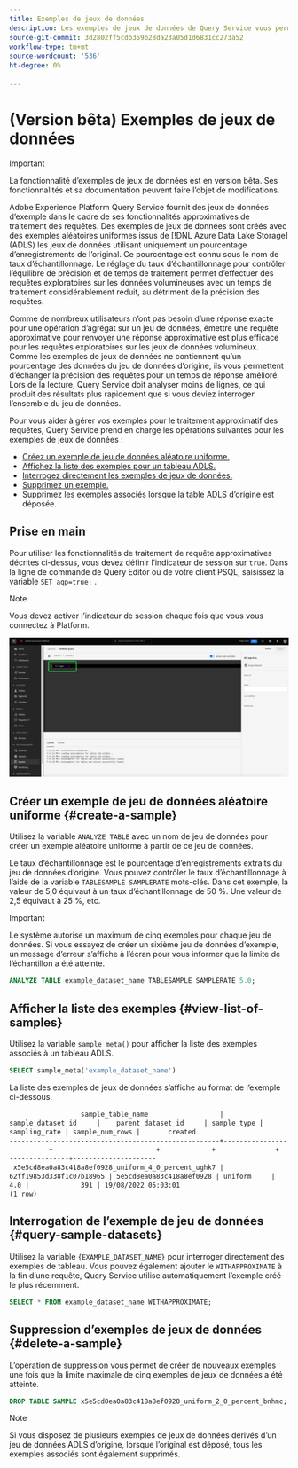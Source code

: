 ```yaml
---
title: Exemples de jeux de données
description: Les exemples de jeux de données de Query Service vous permettent de mener des requêtes exploratoires sur les données volumineuses avec un temps de traitement considérablement réduit au prix de la précision des requêtes. Ce guide fournit des informations sur la gestion de vos exemples pour le traitement approximatif des requêtes.
source-git-commit: 3d2802ff5cdb359b28da23a05d1d6831cc273a52
workflow-type: tm+mt
source-wordcount: '536'
ht-degree: 0%

---
```


# (Version bêta) Exemples de jeux de données

>[!IMPORTANT]
>
>La fonctionnalité d’exemples de jeux de données est en version bêta. Ses fonctionnalités et sa documentation peuvent faire l’objet de modifications.

Adobe Experience Platform Query Service fournit des jeux de données d’exemple dans le cadre de ses fonctionnalités approximatives de traitement des requêtes. Des exemples de jeux de données sont créés avec des exemples aléatoires uniformes issus de [!DNL Azure Data Lake Storage] (ADLS) les jeux de données utilisant uniquement un pourcentage d’enregistrements de l’original. Ce pourcentage est connu sous le nom de taux d’échantillonnage. Le réglage du taux d’échantillonnage pour contrôler l’équilibre de précision et de temps de traitement permet d’effectuer des requêtes exploratoires sur les données volumineuses avec un temps de traitement considérablement réduit, au détriment de la précision des requêtes.

Comme de nombreux utilisateurs n’ont pas besoin d’une réponse exacte pour une opération d’agrégat sur un jeu de données, émettre une requête approximative pour renvoyer une réponse approximative est plus efficace pour les requêtes exploratoires sur les jeux de données volumineux. Comme les exemples de jeux de données ne contiennent qu’un pourcentage des données du jeu de données d’origine, ils vous permettent d’échanger la précision des requêtes pour un temps de réponse amélioré. Lors de la lecture, Query Service doit analyser moins de lignes, ce qui produit des résultats plus rapidement que si vous deviez interroger l’ensemble du jeu de données.

Pour vous aider à gérer vos exemples pour le traitement approximatif des requêtes, Query Service prend en charge les opérations suivantes pour les exemples de jeux de données :

- [Créez un exemple de jeu de données aléatoire uniforme.](#create-a-sample)
- [Affichez la liste des exemples pour un tableau ADLS.](#view-list-of-samples)
- [Interrogez directement les exemples de jeux de données.](#query-sample-datasets)
- [Supprimez un exemple.](#delete-a-sample)
- Supprimez les exemples associés lorsque la table ADLS d’origine est déposée.

## Prise en main

Pour utiliser les fonctionnalités de traitement de requête approximatives décrites ci-dessus, vous devez définir l’indicateur de session sur `true`. Dans la ligne de commande de Query Editor ou de votre client PSQL, saisissez la variable `SET aqp=true;` .

>[!NOTE]
>
>Vous devez activer l’indicateur de session chaque fois que vous vous connectez à Platform.

![L’éditeur de requêtes avec la commande &quot;SET aqp=true;&quot; mise en surbrillance.](../images/sql/set-session-flag.png)

## Créer un exemple de jeu de données aléatoire uniforme {#create-a-sample}

Utilisez la variable `ANALYZE TABLE` avec un nom de jeu de données pour créer un exemple aléatoire uniforme à partir de ce jeu de données.

Le taux d’échantillonnage est le pourcentage d’enregistrements extraits du jeu de données d’origine. Vous pouvez contrôler le taux d’échantillonnage à l’aide de la variable `TABLESAMPLE SAMPLERATE` mots-clés. Dans cet exemple, la valeur de 5,0 équivaut à un taux d’échantillonnage de 50 %. Une valeur de 2,5 équivaut à 25 %, etc.

>[!IMPORTANT]
>
>Le système autorise un maximum de cinq exemples pour chaque jeu de données. Si vous essayez de créer un sixième jeu de données d’exemple, un message d’erreur s’affiche à l’écran pour vous informer que la limite de l’échantillon a été atteinte.

```sql
ANALYZE TABLE example_dataset_name TABLESAMPLE SAMPLERATE 5.0;
```

## Afficher la liste des exemples {#view-list-of-samples}

Utilisez la variable `sample_meta()` pour afficher la liste des exemples associés à un tableau ADLS.

```sql
SELECT sample_meta('example_dataset_name')
```

La liste des exemples de jeux de données s’affiche au format de l’exemple ci-dessous.

```shell
                  sample_table_name                  |    sample_dataset_id     |    parent_dataset_id     | sample_type | sampling_rate | sample_num_rows |       created      
-----------------------------------------------------+--------------------------+--------------------------+-------------+---------------+-----------------+---------------------
 x5e5cd8ea0a83c418a8ef0928_uniform_4_0_percent_ughk7 | 62ff19853d338f1c07b18965 | 5e5cd8ea0a83c418a8ef0928 | uniform     |           4.0 |             391 | 19/08/2022 05:03:01
(1 row)
```

## Interrogation de l’exemple de jeu de données {#query-sample-datasets}

Utilisez la variable `{EXAMPLE_DATASET_NAME}` pour interroger directement des exemples de tableau. Vous pouvez également ajouter le `WITHAPPROXIMATE` à la fin d’une requête, Query Service utilise automatiquement l’exemple créé le plus récemment.

```sql
SELECT * FROM example_dataset_name WITHAPPROXIMATE;
```

## Suppression d’exemples de jeux de données {#delete-a-sample}

L’opération de suppression vous permet de créer de nouveaux exemples une fois que la limite maximale de cinq exemples de jeux de données a été atteinte.

```sql
DROP TABLE SAMPLE x5e5cd8ea0a83c418a8ef0928_uniform_2_0_percent_bnhmc;
```

>[!NOTE]
>
>Si vous disposez de plusieurs exemples de jeux de données dérivés d’un jeu de données ADLS d’origine, lorsque l’original est déposé, tous les exemples associés sont également supprimés.
